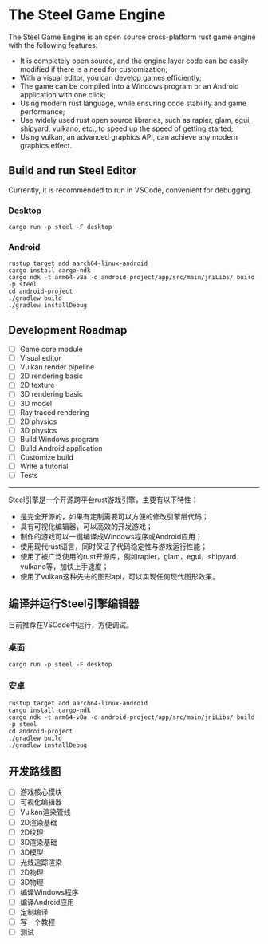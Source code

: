 # The Steel Game Engine

The Steel Game Engine is an open source cross-platform rust game engine with the following features:
* It is completely open source, and the engine layer code can be easily modified if there is a need for customization;
* With a visual editor, you can develop games efficiently;
* The game can be compiled into a Windows program or an Android application with one click;
* Using modern rust language, while ensuring code stability and game performance;
* Use widely used rust open source libraries, such as rapier, glam, egui, shipyard, vulkano, etc., to speed up the speed of getting started;
* Using vulkan, an advanced graphics API, can achieve any modern graphics effect.

## Build and run Steel Editor

Currently, it is recommended to run in VSCode, convenient for debugging.

### Desktop
```
cargo run -p steel -F desktop
```

### Android
```
rustup target add aarch64-linux-android
cargo install cargo-ndk
cargo ndk -t arm64-v8a -o android-project/app/src/main/jniLibs/ build -p steel
cd android-project
./gradlew build
./gradlew installDebug
```

## Development Roadmap

- [ ] Game core module
- [ ] Visual editor
- [ ] Vulkan render pipeline
- [ ] 2D rendering basic
- [ ] 2D texture
- [ ] 3D rendering basic
- [ ] 3D model
- [ ] Ray traced rendering
- [ ] 2D physics
- [ ] 3D physics
- [ ] Build Windows program
- [ ] Build Android application
- [ ] Customize build
- [ ] Write a tutorial
- [ ] Tests

---

Steel引擎是一个开源跨平台rust游戏引擎，主要有以下特性：
* 是完全开源的，如果有定制需要可以方便的修改引擎层代码；
* 具有可视化编辑器，可以高效的开发游戏；
* 制作的游戏可以一键编译成Windows程序或Android应用；
* 使用现代rust语言，同时保证了代码稳定性与游戏运行性能；
* 使用了被广泛使用的rust开源库，例如rapier，glam，egui，shipyard，vulkano等，加快上手速度；
* 使用了vulkan这种先进的图形api，可以实现任何现代图形效果。

## 编译并运行Steel引擎编辑器

目前推荐在VSCode中运行，方便调试。

### 桌面
```
cargo run -p steel -F desktop
```

### 安卓
```
rustup target add aarch64-linux-android
cargo install cargo-ndk
cargo ndk -t arm64-v8a -o android-project/app/src/main/jniLibs/ build -p steel
cd android-project
./gradlew build
./gradlew installDebug
```

## 开发路线图

- [ ] 游戏核心模块
- [ ] 可视化编辑器
- [ ] Vulkan渲染管线
- [ ] 2D渲染基础
- [ ] 2D纹理
- [ ] 3D渲染基础
- [ ] 3D模型
- [ ] 光线追踪渲染
- [ ] 2D物理
- [ ] 3D物理
- [ ] 编译Windows程序
- [ ] 编译Android应用
- [ ] 定制编译
- [ ] 写一个教程
- [ ] 测试
